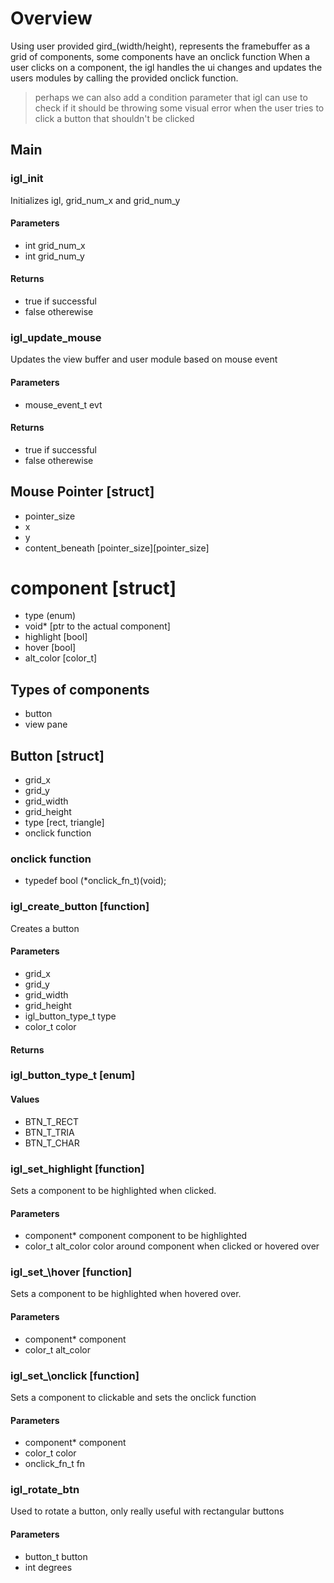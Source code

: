 # Overview
Using user provided gird\_(width/height), represents the framebuffer as a 
grid of components, some components have an onclick function 
When a user clicks on a component, the igl handles 
the ui changes and updates the users modules by calling the provided 
onclick function. 

> perhaps we can also add a condition parameter that igl can use to check if it 
should be throwing some visual error when the user tries to click a button that 
shouldn't be clicked


## Main
### igl\_init
Initializes igl, grid\_num\_x and grid\_num\_y
#### Parameters
- int grid\_num\_x
- int grid\_num\_y
#### Returns
- true if successful
- false otherewise

### igl\_update\_mouse
Updates the view buffer and user module based on mouse event
#### Parameters 
- mouse\_event\_t evt
#### Returns
- true if successful
- false otherewise

## Mouse Pointer [struct]
- pointer\_size
- x
- y
- content\_beneath \[pointer\_size][pointer\_size]
# component [struct]
- type (enum)
- void\* [ptr to the actual component]
- highlight [bool]
- hover [bool]
- alt\_color [color\_t]

## Types of components
- button 
- view pane


## Button [struct]
- grid\_x
- grid\_y
- grid\_width
- grid\_height
- type [rect, triangle]
- onclick function

### onclick function
- typedef bool (\*onclick\_fn\_t)(void);

### igl\_create\_button [function]
Creates a button
#### Parameters
- grid\_x
- grid\_y
- grid\_width
- grid\_height
- igl\_button\_type\_t type 
- color\_t color
#### Returns

### igl\_button\_type\_t [enum]
#### Values
- BTN\_T\_RECT
- BTN\_T\_TRIA
- BTN\_T\_CHAR

### igl\_set\_highlight [function]
Sets a component to be highlighted when clicked.
#### Parameters
- component\* component component to be highlighted
- color\_t alt\_color   color around component when clicked or hovered over

### igl\_set_\hover [function]
Sets a component to be highlighted when hovered over.
#### Parameters
- component\* component
- color\_t alt\_color

### igl\_set_\onclick [function]
Sets a component to clickable and sets the onclick function
#### Parameters
- component\* component
- color\_t color
- onclick\_fn\_t fn

### igl\_rotate\_btn 
Used to rotate a button, only really useful with rectangular buttons
#### Parameters
- button\_t button
- int degrees
